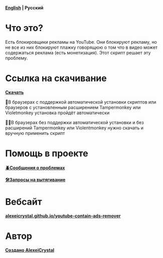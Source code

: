 **[English](/README.md) | Русский**

# Что это?
Есть блокировщики рекламы на YouTube. Они блокируют рекламу, но не все из них блокируют плажку говорящюю о том что в видео может содержаться реклама (есть монетизация). Этот скрипт решает эту проблему.

# Ссылка на скачивание

**[Скачать](https://github.com/AlexeiCrystal/youtube-contain-ads-remover/raw/main/script.user.js)**

🔄В браузерах с поддержкой автоматической установки скриптов или браузеров с установленным расширением Tampermonkey или Violetmonkey установка пройдёт автоматически

🖐🏻В браузерах без поддержки автоматической установки и без расширений Tampermonkey или Violentmonkey нужно скачать и вручную применить скрипт

# Помощь в проекте
**[🪲Сообщения о проблемах](https://github.com/AlexeiCrystal/youtube-contain-ads-remover/issues)**

**[🛠️Запросы на вытягивание](https://github.com/AlexeiCrystal/youtube-contain-ads-remover/pulls)**

# Вебсайт
**[alexeicrystal.github.io/youtube-contain-ads-remover](https://alexeicrystal.github.io/youtube-contain-ads-remover)**

# Автор
**[Создано AlexeiCrystal](https://github.com/AlexeiCrystal)**
